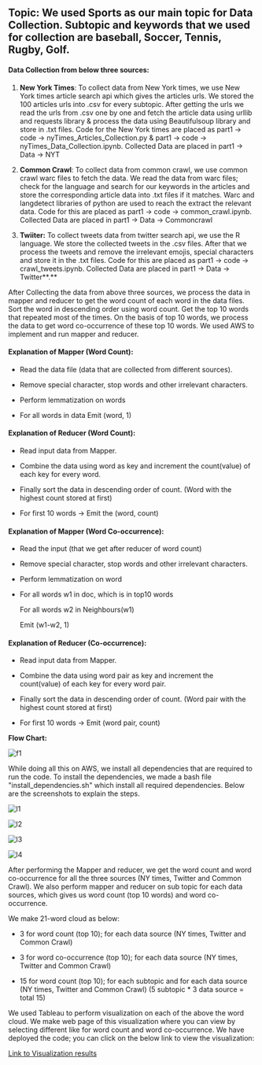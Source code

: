 **Topic:** We used Sports as our main topic for Data Collection.
Subtopic and keywords that we used for collection are baseball, Soccer,
Tennis, Rugby, Golf.
--

#### Data Collection from below three sources:

1.  **New York Times**: To collect data from New York times, we use New
    York times article search api which gives the articles urls. We
    stored the 100 articles urls into .csv for every subtopic. After
    getting the urls we read the urls from .csv one by one and fetch the
    article data using urllib and requests library & process the data
    using Beautifulsoup library and store in .txt files. Code for the
    New York times are placed as part1 -\> code -\>
    nyTimes\_Articles\_Collection.py & part1 -\> code -\>
    nyTimes\_Data\_Collection.ipynb. Collected Data are placed in part1
    -\> Data -\> NYT

2.  **Common Crawl**: To collect data from common crawl, we use common
    crawl warc files to fetch the data. We read the data from warc
    files; check for the language and search for our keywords in the
    articles and store the corresponding article data into .txt files if
    it matches. Warc and langdetect libraries of python are used to
    reach the extract the relevant data. Code for this are placed as
    part1 -\> code -\> common\_crawl.ipynb. Collected Data are placed in
    part1 -\> Data -\> Commoncrawl

3.  **Twiiter:** To collect tweets data from twitter search api, we use
    the R language. We store the collected tweets in the .csv files.
    After that we process the tweets and remove the irrelevant emojis,
    special characters and store it in the .txt files. Code for this are
    placed as part1 -\> code -\> crawl\_tweets.ipynb. Collected Data are
    placed in part1 -\> Data -\> Twitter**.**

After Collecting the data from above three sources, we process the data
in mapper and reducer to get the word count of each word in the data
files. Sort the word in descending order using word count. Get the top
10 words that repeated most of the times. On the basis of top 10 words,
we process the data to get word co-occurrence of these top 10 words. We
used AWS to implement and run mapper and reducer.

#### Explanation of Mapper (Word Count):

-   Read the data file (data that are collected from different sources).

-   Remove special character, stop words and other irrelevant
    characters.

-   Perform lemmatization on words

-   For all words in data Emit (word, 1)

#### Explanation of Reducer (Word Count):

-   Read input data from Mapper.

-   Combine the data using word as key and increment the count(value) of
    each key for every word.

-   Finally sort the data in descending order of count. (Word with the
    highest count stored at first)

-   For first 10 words -\> Emit the (word, count)

#### Explanation of Mapper (Word Co-occurrence):

-   Read the input (that we get after reducer of word count)

-   Remove special character, stop words and other irrelevant
    characters.

-   Perform lemmatization on word

-   For all words w1 in doc, which is in top10 words

    For all words w2 in Neighbours(w1)

    Emit (w1-w2, 1)

#### Explanation of Reducer (Co-occurrence):

-   Read input data from Mapper.

-   Combine the data using word pair as key and increment the
    count(value) of each key for every word pair.

-   Finally sort the data in descending order of count. (Word pair with
    the highest count stored at first)

-   For first 10 words -\> Emit (word pair, count)

**Flow Chart:**

![f1](https://github.com/vishalgawade/Data-Aggregation-Big-Data-Analysis-and-Visualization-of-Twitter-New-York-Times-Common-Crawll/blob/master/images/flowchart.jpeg)

While doing all this on AWS, we install all dependencies that are
required to run the code. To install the dependencies, we made a bash
file "install\_dependencies.sh" which install all required dependencies.
Below are the screenshots to explain the steps.

![l1](https://github.com/vishalgawade/Data-Aggregation-Big-Data-Analysis-and-Visualization-of-Twitter-New-York-Times-Common-Crawll/blob/master/images/Picture_1.png)

![l2](https://github.com/vishalgawade/Data-Aggregation-Big-Data-Analysis-and-Visualization-of-Twitter-New-York-Times-Common-Crawll/blob/master/images/Picture_2.png)

![l3](https://github.com/vishalgawade/Data-Aggregation-Big-Data-Analysis-and-Visualization-of-Twitter-New-York-Times-Common-Crawll/blob/master/images/Picture_3.png)

![l4](https://github.com/vishalgawade/Data-Aggregation-Big-Data-Analysis-and-Visualization-of-Twitter-New-York-Times-Common-Crawll/blob/master/images/Picture_4.png)

After performing the Mapper and reducer, we get the word count and word
co-occurrence for all the three sources (NY times, Twitter and Common
Crawl). We also perform mapper and reducer on sub topic for each data
sources, which gives us word count (top 10 words) and word
co-occurrence.

We make 21-word cloud as below:

-   3 for word count (top 10); for each data source (NY times, Twitter
    and Common Crawl)

-   3 for word co-occurrence (top 10); for each data source (NY times,
    Twitter and Common Crawl)

-   15 for word count (top 10); for each subtopic and for each data
    source (NY times, Twitter and Common Crawl) (5 subtopic \* 3 data
    source = total 15)

We used Tableau to perform visualization on each of the above the word
cloud. We make web page of this visualization where you can view by
selecting different like for word count and word co-occurrence. We have
deployed the code; you can click on the below link to view the
visualization:

[Link to Visualization results](https://vishalgawade.github.io/wordcloud_hadoop/visualization.html)
